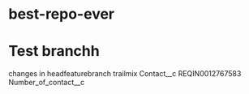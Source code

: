 # best-repo-ever
Test branchh
=======
changes in headfeaturebranch trailmix
Contact__c
REQIN0012767583 
Number_of_contact__c